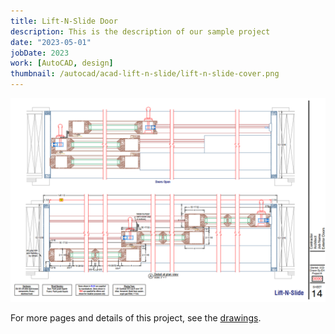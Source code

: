 ```yaml
---
title: Lift-N-Slide Door
description: This is the description of our sample project
date: "2023-05-01"
jobDate: 2023
work: [AutoCAD, design]
thumbnail: /autocad/acad-lift-n-slide/lift-n-slide-cover.png
---
```


[![Lift-N-Slide Door](lift-n-slide-cover.png)](lift-n-slide-cover.png)

For more pages and details of this project, see the [drawings](Lift-N-Slide.pdf "drawings").